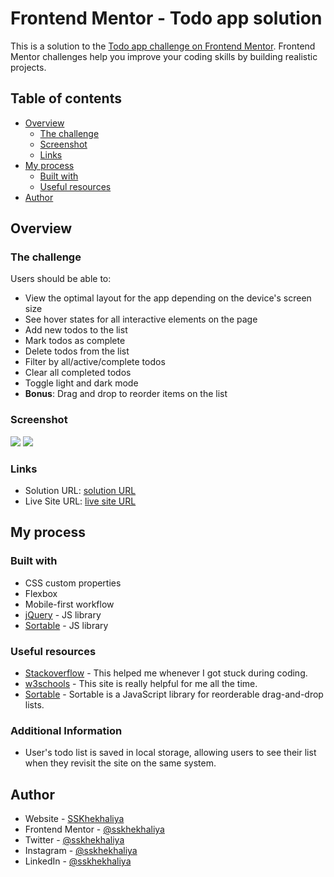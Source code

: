 # Frontend Mentor - Todo app solution

This is a solution to the [Todo app challenge on Frontend Mentor](https://www.frontendmentor.io/challenges/todo-app-Su1_KokOW). Frontend Mentor challenges help you improve your coding skills by building realistic projects.

## Table of contents

- [Overview](#overview)
  - [The challenge](#the-challenge)
  - [Screenshot](#screenshot)
  - [Links](#links)
- [My process](#my-process)
  - [Built with](#built-with)
  - [Useful resources](#useful-resources)
- [Author](#author)


## Overview

### The challenge

Users should be able to:

- View the optimal layout for the app depending on the device's screen size
- See hover states for all interactive elements on the page
- Add new todos to the list
- Mark todos as complete
- Delete todos from the list
- Filter by all/active/complete todos
- Clear all completed todos
- Toggle light and dark mode
- **Bonus**: Drag and drop to reorder items on the list


### Screenshot

![](./Screenshot1.png)
![](./Screenshot2.png)


### Links

- Solution URL: [solution URL](https://github.com/sskhekhaliya/ToDo)
- Live Site URL: [live site URL](https://sskhekhaliya.github.io/ToDo)

## My process


### Built with

- CSS custom properties
- Flexbox
- Mobile-first workflow
- [jQuery](http://jquery.com/) - JS library
- [Sortable](https://github.com/SortableJS/Sortable) - JS library

### Useful resources

- [Stackoverflow](https://stackoverflow.com/) - This helped me whenever I got stuck during coding.
- [w3schools](https://www.w3schools.com/) - This site is really helpful for me all the time.
- [Sortable](https://github.com/SortableJS/Sortable) - Sortable is a JavaScript library for reorderable drag-and-drop lists.


### Additional Information

- User's todo list is saved in local storage, allowing users to see their list when they revisit the site on the same system.

## Author

- Website - [SSKhekhaliya](https://www.sskhekhaliya.com)
- Frontend Mentor - [@sskhekhaliya](https://www.frontendmentor.io/profile/sskhekhaliya)
- Twitter - [@sskhekhaliya](https://www.twitter.com/sskhekhaliya)
- Instagram - [@sskhekhaliya](https://www.instagram.com/sskhekhaliya)
- LinkedIn - [@sskhekhaliya](https://www.linkedin.com/in/sskhekhaliya)
